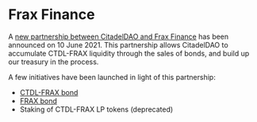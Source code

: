 # Frax Finance

A [new partnership between CitadelDAO and Frax Finance](https://olympusdao.medium.com/ohm-x-frax-a-new-breed-of-partnership-95cd1cc01770) has been announced on 10 June 2021. This partnership allows CitadelDAO to accumulate CTDL-FRAX liquidity through the sales of bonds, and build up our treasury in the process.

A few initiatives have been launched in light of this partnership:

* [CTDL-FRAX bond](../using-the-website/bonds/bond_ohm_frax.md)
* [FRAX bond](../using-the-website/bonds/bond_frax.md)
* Staking of CTDL-FRAX LP tokens \(deprecated\)

